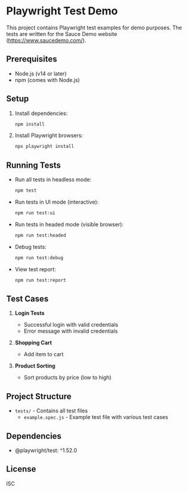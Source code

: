 # Playwright Test Demo

This project contains Playwright test examples for demo purposes. The tests are written for the Sauce Demo website (https://www.saucedemo.com/).

## Prerequisites

- Node.js (v14 or later)
- npm (comes with Node.js)

## Setup

1. Install dependencies:
   ```bash
   npm install
   ```

2. Install Playwright browsers:
   ```bash
   npx playwright install
   ```

## Running Tests

- Run all tests in headless mode:
  ```bash
  npm test
  ```

- Run tests in UI mode (interactive):
  ```bash
  npm run test:ui
  ```

- Run tests in headed mode (visible browser):
  ```bash
  npm run test:headed
  ```

- Debug tests:
  ```bash
  npm run test:debug
  ```

- View test report:
  ```bash
  npm run test:report
  ```

## Test Cases

1. **Login Tests**
   - Successful login with valid credentials
   - Error message with invalid credentials

2. **Shopping Cart**
   - Add item to cart

3. **Product Sorting**
   - Sort products by price (low to high)

## Project Structure

- `tests/` - Contains all test files
  - `example.spec.js` - Example test file with various test cases

## Dependencies

- @playwright/test: ^1.52.0

## License

ISC
